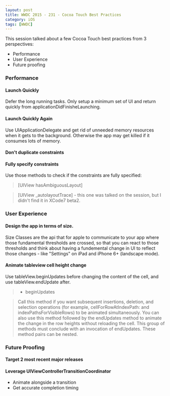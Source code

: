 ```yaml
---
layout: post
title: WWDC 2015 - 231 - Cocoa Touch Best Practices
category: iOS
tags: [WWDC]
---
```


This session talked about a few Cocoa Touch best practices from 3 perspectives:

* Performance
* User Experience
* Future proofing

### Performance

#### Launch Quickly

Defer the long running tasks. Only setup a minimum set of UI and return quickly from applicationDidFinisheLaunching. 

#### Launch Quickly Again

Use UIApplicationDelegate and get rid of unneeded memory resources when it gets to the background. Otherwise the app may get killed if it consumes lots of memory.

#### Don't duplicate constraints

#### Fully specify constraints

Use those methods to check if the constraints are fully specified:

>[UIView hasAmbiguousLayout]

>[UIView _autolayoutTrace] - this one was talked on the session, but I didn't find it in XCode7 beta2.

### User Experience

#### Design the app in terms of size.

Size Classes are the api that for apple to communicate to your app where those fundamental thresholds are crossed, so that you can react to those thresholds and think about having a fundemental change in UI to reflect those changes - like "Settings" on iPad and iPhone 6+ (landscape mode).

#### Animate tableview cell height change

Use tableView.beginUpdates before changing the content of the cell, and use tableView.endUpdate after.

>- beginUpdates

>Call this method if you want subsequent insertions, deletion, and selection operations (for example, cellForRowAtIndexPath: and indexPathsForVisibleRows) to be animated simultaneously. You can also use this method followed by the endUpdates method to animate the change in the row heights without reloading the cell. This group of methods must conclude with an invocation of endUpdates. These method pairs can be nested. 

### Future Proofing

#### Target 2 most recent major releases

#### Leverage UIViewControllerTransitionCoordinator

* Animate alongside a transition
* Get accurate completion timing